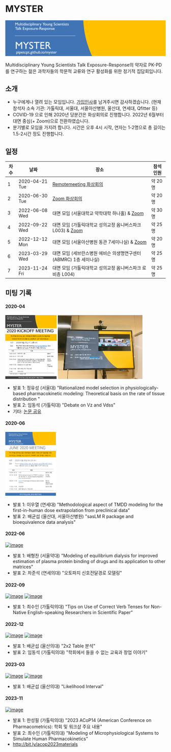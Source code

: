 # MYSTER

![](./assets/header.png)

Multidisciplinary Young Scientists Talk Exposure-Response의 약자로 PK-PD를 연구하는 젊은 과학자들의 학문적 교류와 연구 활성화를 위한 정기적 집담회입니다. 

## 소개

- 누구에게나 열려 있는 모임입니다. [가입인사](https://github.com/pipetcpt/myster/issues/1)를 남겨주시면 감사하겠습니다. (현재 참석자 소속 기관: 가톨릭대, 서울대, 서울아산병원, 울산대, 연세대, Qfitter 등)
- COVID-19 으로 인해 2020년 당분간은 화상회의로 진행합니다. 2022년 6월부터 대면 중심(+ Zoom)으로 전환하였습니다.
- 분기별로 모임을 가지려 합니다. 시간은 오후 4시 시작, 연자는 1-2명으로 총 길이는 1.5-2시간 정도 진행합니다.


## 일정

|차수|날짜|장소|참석인원|
|---|---|---|---|
|1|2020-04-21 Tue|[Remotemeeting 화상회의](https://www.remotemeeting.com/reservation/share/2c908ad6715f883301719a6bdb2a6689) |약 20명 | 
|2|2020-06-30 Tue|[Zoom 화상회의](https://snu-ac-kr.zoom.us/j/3614071447)|약 20명 |
|3|2022-06-08 Wed|대면 모임 (서울대학교 약학대학 하나홀) & [Zoom](http://bit.ly/myster2022) | 약 30명 |
|4|2022-09-22 Wed |대면 모임 (가톨릭대학교 성의교정 옴니버스파크 L003) & [Zoom](http://bit.ly/myster2022) | 약 25명 |
|5|2022-12-12 Mon |대면 모임 (서울아산병원 동관 7세미나실) & [Zoom](http://bit.ly/myster2022)| 약 20명 |
|6|2023-03-29 Wed |대면 모임 (세브란스병원 에비슨 의생명연구센터(ABMRC) 1층 세미나실) | 약 25명 |
|7|2023-11-24 Fri |대면 모임 (가톨릭대학교 성의교정 옴니버스파크 로비층 L004) | 약 25명 |


## 미팅 기록

#### 2020-04

[<img src="./assets/myster-poster-2020-04.png" height="200"/>](./assets/myster-poster-2020-04.png)
[<img src="./assets/myster-photo-2020-04.jpg" height="200"/>](./assets/myster-photo-2020-04.jpg)

- 발표 1: 정유성 (서울대) "Rationalized model selection in physiologically-based pharmacokinetic modeling: Theoretical basis on the rate of tissue distribution	"
- 발표 2: 임동석 (가톨릭대) "Debate on Vz and Vdss"
- 기타: [논문 공유](https://github.com/pipetcpt/myster/issues/2)

#### 2020-06 

[<img src="./assets/myster-poster-2020-06.png" height="200"/>](./assets/myster-poster-2020-06.png)

- 발표 1: 이우열 (연세대) "Methodological aspect of TMDD modeling for the first-in-human dose extrapolation from preclinical data"
- 발표 2: 배균섭 (울산대, 서울아산병원) "sasLM R package and bioequivalence data analysis"

#### 2022-06

[<img height="200" alt="image" src="https://user-images.githubusercontent.com/6946821/172524587-7f3e5321-210d-4b46-9281-ca47a14cef4a.png">](https://user-images.githubusercontent.com/6946821/172524587-7f3e5321-210d-4b46-9281-ca47a14cef4a.png)

- 발표 1: 배형찬 (서울약대) "Modeling of equilibrium dialysis for improved estimation of plasma protein binding of drugs and its application to other matrices"
- 발표 2: 차준석 (연세의대) "오토파지 신호전달경로 모델링"

#### 2022-09

[<img height="200" alt="image" src="https://user-images.githubusercontent.com/6946821/191628522-56b3f79f-089d-49fb-870f-bf32c0feed84.png">](https://user-images.githubusercontent.com/6946821/191628522-56b3f79f-089d-49fb-870f-bf32c0feed84.png)
[<img height="200" alt="image" src="https://user-images.githubusercontent.com/6946821/191628303-46bfe6be-bcfe-4d4c-9bcd-9bba336916ec.png">](https://user-images.githubusercontent.com/6946821/191628303-46bfe6be-bcfe-4d4c-9bcd-9bba336916ec.png)

- 발표 1: 최수인 (가톨릭의대) "Tips on Use of Correct Verb Tenses for Non-Native English-speaking Researchers in Scientific Paper"


#### 2022-12

[<img height="200" alt="image" src="https://user-images.githubusercontent.com/6946821/207219915-bf36bc66-9788-42a9-b84f-07378bdb3afc.png">](https://user-images.githubusercontent.com/6946821/207219915-bf36bc66-9788-42a9-b84f-07378bdb3afc.png)
[<img height="200" alt="image" src="https://user-images.githubusercontent.com/6946821/207220052-a91e2b20-aa8c-4856-a7ce-29f1643e6a85.png">](https://user-images.githubusercontent.com/6946821/207220052-a91e2b20-aa8c-4856-a7ce-29f1643e6a85.png)

- 발표 1: 배균섭 (울산의대) "2x2 Table 분석"
- 발표 2: 임동석 (가톨릭의대) "학회에서 들을 수 없는 교육과 창업 이야기"

#### 2023-03

[<img height="200" alt="image" src="https://user-images.githubusercontent.com/6946821/228450589-7153af45-4c77-4912-a759-54a39010e178.png">](https://user-images.githubusercontent.com/6946821/228450589-7153af45-4c77-4912-a759-54a39010e178.png)
[<img height="200" alt="image" src="https://user-images.githubusercontent.com/6946821/228477459-0747ce5b-194b-4dc8-b3b3-f3a5805bc649.png">](https://user-images.githubusercontent.com/6946821/228477459-0747ce5b-194b-4dc8-b3b3-f3a5805bc649.png)


- 발표 1: 배균섭 (울산의대) "Likelihood Interval"

#### 2023-11

[<img height="200" alt="image" src="https://github.com/pipetcpt/myster/assets/6946821/faf66248-f91e-4148-bdbd-e320f5b03d37">](https://github.com/pipetcpt/myster/assets/6946821/faf66248-f91e-4148-bdbd-e320f5b03d37)

- 발표 1: 한성필 (가톨릭의대) "2023 ACoP14 (American Conference on Pharmacometrics): 학회 및 워크샵 주요 내용"
- 발표 2: 최수인 (가톨릭의대) "Modeling of Microphysiological Systems to Simulate Human Pharmacokinetics"
- http://bit.ly/acop2023materials
